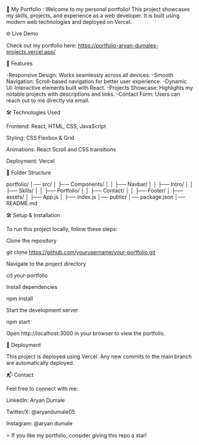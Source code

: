 🚀 My Portfolio :
        Welcome to my personal portfolio! This project showcases my skills, projects, 
        and experience as a web developer. 
        It is built using modern web technologies 
        and deployed on Vercel.


🌐 Live Demo

Check out my portfolio here: https://portfolio-aryan-dumales-projects.vercel.app/



📌 Features

-Responsive Design: Works seamlessly across all devices.
-Smooth Navigation: Scroll-based navigation for better user experience.
-Dynamic UI: Interactive elements built with React.
-Projects Showcase: Highlights my notable projects with descriptions and links.
-Contact Form: Users can reach out to me directly via email.



🛠️ Technologies Used

Frontend: React, HTML, CSS, JavaScript

Styling: CSS Flexbox & Grid

Animations: React Scroll and CSS transitions

Deployment: Vercel







📁 Folder Structure

portfolio/
│── src/
│   ├── Components/
│   │   ├── Navbar/
│   │   ├── Intro/
│   │   ├── Skills/
│   │   ├── Portfolio/
│   │   ├── Contact/
│   │   ├── Footer/
│   ├── assets/
│   ├── App.js
│   ├── index.js
│── public/
│── package.json
│── README.md





🛠️ Setup & Installation

To run this project locally, follow these steps:

Clone the repository

git clone https://github.com/yourusername/your-portfolio.git

Navigate to the project directory

cd your-portfolio

Install dependencies

npm install

Start the development server

npm start

Open http://localhost:3000 in your browser to view the portfolio.

🚀 Deployment

This project is deployed using Vercel. Any new commits to the main branch are automatically deployed.

📬 Contact

Feel free to connect with me:

LinkedIn: Aryan Dumale

Twitter/X: @aryandumale05

Instagram: @aryan.dumale

⭐ If you like my portfolio, consider giving this repo a star!

